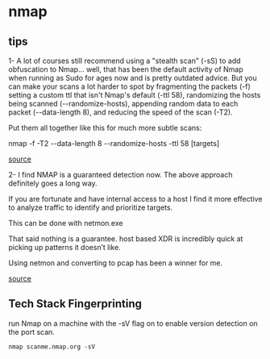 # nmap

## tips

1- A lot of courses still recommend using a "stealth scan" (-sS) to add obfuscation to Nmap... well, that has been the default activity of Nmap when running as Sudo for ages now and is pretty outdated advice. But you can make your scans a lot harder to spot by fragmenting the packets (-f) setting a custom ttl that isn't Nmap's default (-ttl 58), randomizing the hosts being scanned (--randomize-hosts), appending random data to each packet (--data-length 8), and reducing the speed of the scan (-T2).

Put them all together like this for much more subtle scans:

 nmap -f -T2 --data-length 8 --randomize-hosts -ttl 58 [targets]

[source](https://www.linkedin.com/posts/travis-deforge-35d_a-lot-of-courses-still-recommend-using-a-activity-7137038515288100864-7fnh?utm_source=share&utm_medium=member_desktop)

2- I find NMAP is a guaranteed detection now. The above approach definitely goes a long way.

If you are fortunate and have internal access to a host I find it more effective to analyze traffic to identify and prioritize targets.

This can be done with netmon.exe

That said nothing is a guarantee. host based XDR is incredibly quick at picking up patterns it doesn’t like.

Using netmon and converting to pcap has been a winner for me.

[source](https://www.linkedin.com/feed/update/urn:li:activity:7137038515288100864?commentUrn=urn%3Ali%3Acomment%3A%28activity%3A7137038515288100864%2C7137145021396320257%29&dashCommentUrn=urn%3Ali%3Afsd_comment%3A%287137145021396320257%2Curn%3Ali%3Aactivity%3A7137038515288100864%29)

## Tech Stack Fingerprinting

run Nmap on a machine with the -sV flag on to enable version detection on the port scan.

`nmap scanme.nmap.org -sV`